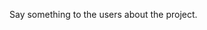 <!--
#/ title: Readme
#/ nextStepUrl: project/MyProject/jobs
-->
<p>
Say something to the users about the project.	
</p>